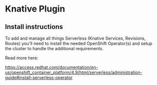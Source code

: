 # Knative Plugin

## Install instructions

To add and manage all things Serverless (Knative Services, Revisions, Routes) you'll need to install the needed OpenShift Operator(s) and setup the cluster to handle the additional requirements.

Read more here:

https://access.redhat.com/documentation/en-us/openshift_container_platform/4.9/html/serverless/administration-guide#install-serverless-operator
